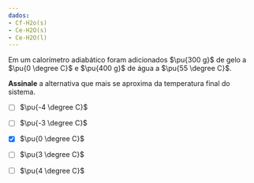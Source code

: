 ```yaml
---
dados:
- Cf-H2o(s)
- Ce-H2O(s)
- Ce-H2O(l)
---
```

Em um calorímetro adiabático foram adicionados $\pu{300 g}$ de gelo a $\pu{0 \degree C}$ e $\pu{400 g}$ de água a $\pu{55 \degree C}$. 

**Assinale** a alternativa que mais se aproxima da temperatura final do sistema.

- [ ] $\pu{-4 \degree C}$   
- [ ] $\pu{-3 \degree C}$   
- [x] $\pu{0 \degree C}$   
- [ ] $\pu{3 \degree C}$    
- [ ] $\pu{4 \degree C}$    

